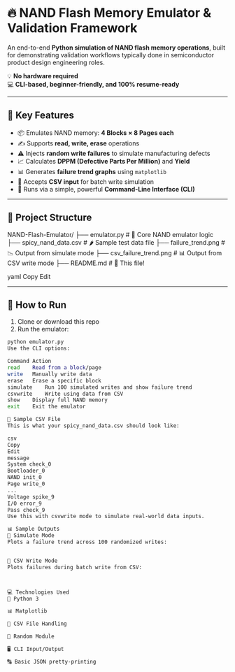 # 🔥 NAND Flash Memory Emulator & Validation Framework

An end-to-end **Python simulation of NAND flash memory operations**, built for demonstrating validation workflows typically done in semiconductor product design engineering roles.

💡 **No hardware required**  
💻 **CLI-based, beginner-friendly, and 100% resume-ready**

---

## 🚀 Key Features

- 📦 Emulates NAND memory: **4 Blocks × 8 Pages each**
- ✍️ Supports **read, write, erase** operations
- ⚠️ Injects **random write failures** to simulate manufacturing defects
- 📈 Calculates **DPPM (Defective Parts Per Million)** and **Yield**
- 📊 Generates **failure trend graphs** using `matplotlib`
- 📁 Accepts **CSV input** for batch write simulation
- 💬 Runs via a simple, powerful **Command-Line Interface (CLI)**

---

## 📁 Project Structure

NAND-Flash-Emulator/
├── emulator.py # 🔧 Core NAND emulator logic
├── spicy_nand_data.csv # 🌶️ Sample test data file
├── failure_trend.png # 📉 Output from simulate mode
├── csv_failure_trend.png # 📊 Output from CSV write mode
├── README.md # 📘 This file!

yaml
Copy
Edit

---

## 🔄 How to Run

1. Clone or download this repo  
2. Run the emulator:

```bash
python emulator.py
Use the CLI options:

Command	Action
read	Read from a block/page
write	Manually write data
erase	Erase a specific block
simulate	Run 100 simulated writes and show failure trend
csvwrite	Write using data from CSV
show	Display full NAND memory
exit	Exit the emulator

🧪 Sample CSV File
This is what your spicy_nand_data.csv should look like:

csv
Copy
Edit
message
System check_0
Bootloader_0
NAND init_0
Page write_0
...
Voltage spike_9
I/O error_9
Pass check_9
Use this with csvwrite mode to simulate real-world data inputs.

📊 Sample Outputs
🔁 Simulate Mode
Plots a failure trend across 100 randomized writes:


📄 CSV Write Mode
Plots failures during batch write from CSV:



💻 Technologies Used
🐍 Python 3

📊 Matplotlib

📄 CSV File Handling

🎲 Random Module

🖥️ CLI Input/Output

🔠 Basic JSON pretty-printing